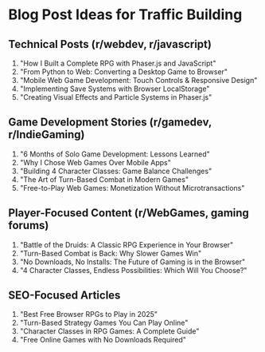 # Blog Post Ideas for Traffic Building

## Technical Posts (r/webdev, r/javascript)
1. "How I Built a Complete RPG with Phaser.js and JavaScript"
2. "From Python to Web: Converting a Desktop Game to Browser"
3. "Mobile Web Game Development: Touch Controls & Responsive Design"
4. "Implementing Save Systems with Browser LocalStorage"
5. "Creating Visual Effects and Particle Systems in Phaser.js"

## Game Development Stories (r/gamedev, r/IndieGaming)
1. "6 Months of Solo Game Development: Lessons Learned"
2. "Why I Chose Web Games Over Mobile Apps"
3. "Building 4 Character Classes: Game Balance Challenges"
4. "The Art of Turn-Based Combat in Modern Games"
5. "Free-to-Play Web Games: Monetization Without Microtransactions"

## Player-Focused Content (r/WebGames, gaming forums)
1. "Battle of the Druids: A Classic RPG Experience in Your Browser"
2. "Turn-Based Combat is Back: Why Slower Games Win"
3. "No Downloads, No Installs: The Future of Gaming is in the Browser"
4. "4 Character Classes, Endless Possibilities: Which Will You Choose?"

## SEO-Focused Articles
1. "Best Free Browser RPGs to Play in 2025"
2. "Turn-Based Strategy Games You Can Play Online"
3. "Character Classes in RPG Games: A Complete Guide"
4. "Free Online Games with No Downloads Required"